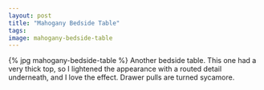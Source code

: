 ```yaml
---
layout: post
title: "Mahogany Bedside Table"
tags: 
image: mahogany-bedside-table
---
```

{% jpg mahogany-bedside-table %} Another bedside table. This one had a very thick top, so I lightened the appearance with a routed detail underneath, and I love the effect. Drawer pulls are turned sycamore.
